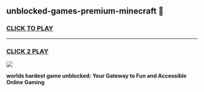 
## unblocked-games-premium-minecraft 👋
<h3>
<a href="https://premium.freeplayer.one?title=unblocked-games-premium-minecraft&ref=14F">CLICK TO PLAY</a></h3>
<hr>

<h3>
<a href="https://premium.freeplayer.one?title=unblocked-games-premium-minecraft&ref=14F">CLICK 2 PLAY</a>
  
</h3>

<a href="https://premium.freeplayer.one?title=unblocked-games-premium-minecraft&ref=12F/"><img src="https://clearcache.store/games.png"></a>


**worlds hardest game unblocked: Your Gateway to Fun and Accessible Online Gaming**
